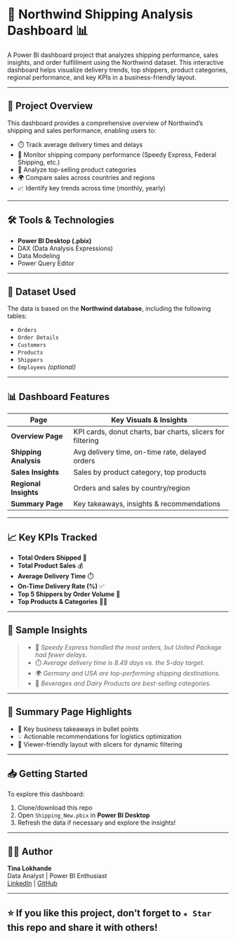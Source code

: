 
# 🚚 Northwind Shipping Analysis Dashboard 📊

A Power BI dashboard project that analyzes shipping performance, sales insights, and order fulfillment using the Northwind dataset. This interactive dashboard helps visualize delivery trends, top shippers, product categories, regional performance, and key KPIs in a business-friendly layout.

---

## 📌 Project Overview

This dashboard provides a comprehensive overview of Northwind’s shipping and sales performance, enabling users to:

- ⏱️ Track average delivery times and delays
- 🚚 Monitor shipping company performance (Speedy Express, Federal Shipping, etc.)
- 🛒 Analyze top-selling product categories
- 🌍 Compare sales across countries and regions
- 📈 Identify key trends across time (monthly, yearly)

---

## 🛠️ Tools & Technologies

- **Power BI Desktop (.pbix)**
- DAX (Data Analysis Expressions)
- Data Modeling
- Power Query Editor

---

## 📂 Dataset Used

The data is based on the **Northwind database**, including the following tables:

- `Orders`
- `Order Details`
- `Customers`
- `Products`
- `Shippers`
- `Employees` *(optional)*

---

## 📊 Dashboard Features

| Page                | Key Visuals & Insights                                      |
|---------------------|-------------------------------------------------------------|
| **Overview Page**    | KPI cards, donut charts, bar charts, slicers for filtering |
| **Shipping Analysis**| Avg delivery time, on-time rate, delayed orders            |
| **Sales Insights**   | Sales by product category, top products                    |
| **Regional Insights**| Orders and sales by country/region                         |
| **Summary Page**     | Key takeaways, insights & recommendations                  |

---

## 📈 Key KPIs Tracked

- **Total Orders Shipped** 🧾
- **Total Product Sales** 💰
- **Average Delivery Time** ⏱️
- **On-Time Delivery Rate (%)** ✅
- **Top 5 Shippers by Order Volume** 🚚
- **Top Products & Categories** 🧃🧀

---

## 📌 Sample Insights

> - 🧠 *Speedy Express handled the most orders, but United Package had fewer delays.*
> - ⏱️ *Average delivery time is 8.49 days vs. the 5-day target.*
> - 🌍 *Germany and USA are top-performing shipping destinations.*
> - 🛒 *Beverages and Dairy Products are best-selling categories.*

---

## 🧠 Summary Page Highlights

- 📌 Key business takeaways in bullet points
- 💡 Actionable recommendations for logistics optimization
- 👀 Viewer-friendly layout with slicers for dynamic filtering

---

## 📥 Getting Started

To explore this dashboard:
1. Clone/download this repo
2. Open `Shipping_New.pbix` in **Power BI Desktop**
3. Refresh the data if necessary and explore the insights!

---

## 👩‍💼 Author

**Tina Lokhande**  
Data Analyst | Power BI Enthusiast  
[LinkedIn](https://www.linkedin.com) | [GitHub](https://github.com)

---

## ⭐️ If you like this project, don’t forget to `★ Star` this repo and share it with others!
